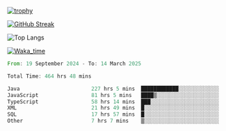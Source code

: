 <!--
**ren-joey/ren-joey** is a ✨ _special_ ✨ repository because its `README.md` (this file) appears on your GitHub profile.

Here are some ideas to get you started:

- 🔭 I’m currently working on ...
- 🌱 I’m currently learning ...
- 👯 I’m looking to collaborate on ...
- 🤔 I’m looking for help with ...
- 💬 Ask me about ...
- 📫 How to reach me: ...
- 😄 Pronouns: ...
- ⚡ Fun fact: ...
-->

[![trophy](https://github-profile-trophy.vercel.app/?username=ren-joey&theme=darkhub&column=5)](https://github.com/ren-joey)

[![GitHub Streak](https://streak-stats.demolab.com/?user=ren-joey&theme=dark)](https://github.com/ren-joey)

![Top Langs](https://github-readme-stats.vercel.app/api/top-langs?username=ren-joey&show_icons=true&layout=compact&locale=en&hide=html,CSS,scss,Pug,Twig&theme=dark)

[![Waka_time](https://github-readme-stats.vercel.app/api/wakatime?username=joeyren&theme=dark)](https://github.com/ren-joey)

<!--START_SECTION:waka-->

```rust
From: 19 September 2024 - To: 14 March 2025

Total Time: 464 hrs 48 mins

Java                       227 hrs 5 mins  ████████████░░░░░░░░░░░░░   48.12 %
JavaScript                 81 hrs 5 mins   ████▒░░░░░░░░░░░░░░░░░░░░   17.18 %
TypeScript                 58 hrs 14 mins  ███░░░░░░░░░░░░░░░░░░░░░░   12.34 %
XML                        21 hrs 49 mins  █░░░░░░░░░░░░░░░░░░░░░░░░   04.62 %
SQL                        17 hrs 57 mins  █░░░░░░░░░░░░░░░░░░░░░░░░   03.81 %
Other                      7 hrs 7 mins    ▒░░░░░░░░░░░░░░░░░░░░░░░░   01.51 %
```

<!--END_SECTION:waka-->
